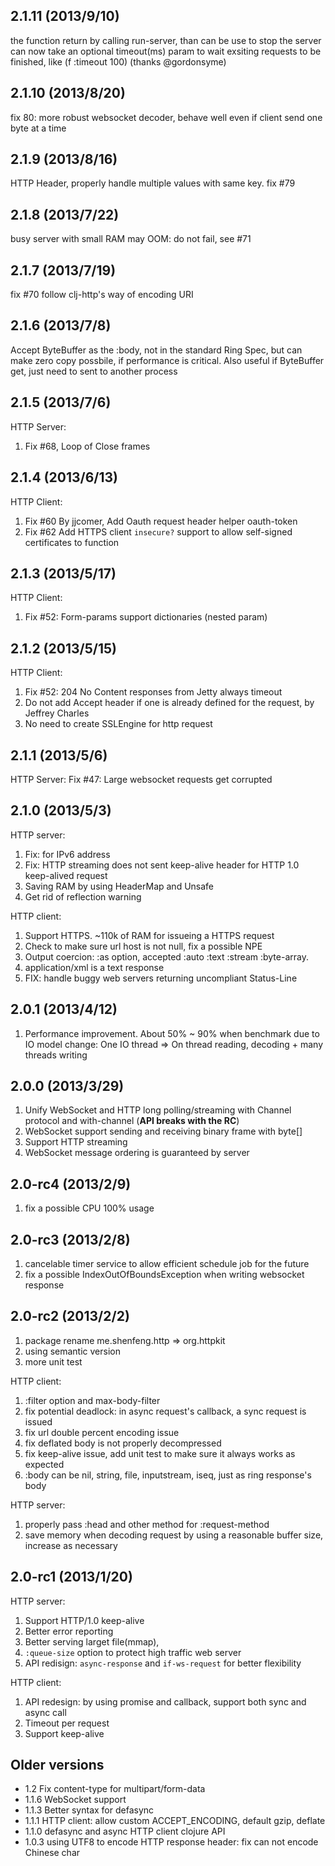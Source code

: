 ## 2.1.11 (2013/9/10)
  the function return by calling run-server, than can be use to stop the server can now take an optional timeout(ms)
  param to wait exsiting requests to be finished, like (f :timeout 100) (thanks @gordonsyme)

## 2.1.10 (2013/8/20)
  fix 80: more robust websocket decoder, behave well even if client send one byte at a time

## 2.1.9 (2013/8/16)
  HTTP Header, properly handle multiple values with same key. fix #79

## 2.1.8 (2013/7/22)
  busy server with small RAM may OOM: do not fail, see #71

## 2.1.7 (2013/7/19)
  fix #70 follow clj-http's way of encoding URI

## 2.1.6 (2013/7/8)
  Accept ByteBuffer as the :body, not in the standard Ring Spec, but can make zero copy possbile, if performance is critical. Also useful if ByteBuffer get, just need to sent to another process

## 2.1.5 (2013/7/6)
HTTP Server:
   1. Fix #68, Loop of Close frames

## 2.1.4 (2013/6/13)
HTTP Client:
   1. Fix #60 By jjcomer, Add Oauth request header helper oauth-token
   2. Fix #62 Add HTTPS client `insecure?` support to allow self-signed certificates to function

## 2.1.3 (2013/5/17)
HTTP Client:
   1. Fix #52: Form-params support dictionaries (nested param)

## 2.1.2 (2013/5/15)
HTTP Client:
   1. Fix #52: 204 No Content responses from Jetty always timeout
   2. Do not add Accept header if one is already defined for the request, by Jeffrey Charles
   3. No need to create SSLEngine for http request

## 2.1.1 (2013/5/6)
HTTP Server:
   Fix #47: Large websocket requests get corrupted

## 2.1.0 (2013/5/3)
HTTP server:
   1. Fix: for IPv6 address <Thomas Heller>
   2. Fix: HTTP streaming does not sent keep-alive header for HTTP 1.0 keep-alived request
   3. Saving RAM by using HeaderMap and Unsafe
   4. Get rid of reflection warning

HTTP client:
   1. Support HTTPS. ~110k of RAM for issueing a HTTPS request
   2. Check to make sure url host is not null, fix a possible NPE
   3. Output coercion: :as option, accepted :auto :text :stream :byte-array.
   4. application/xml is a text response
   5. FIX: handle buggy web servers returning uncompliant Status-Line <Laszlo Toeroek>

## 2.0.1 (2013/4/12)
   1. Performance improvement. About 50% ~ 90% when benchmark due to IO model change: One IO thread => On thread reading, decoding + many threads writing

## 2.0.0 (2013/3/29)
   1. Unify WebSocket and HTTP long polling/streaming with Channel protocol and with-channel (**API breaks with the RC**)
   2. WebSocket support sending and receiving binary frame with byte[]
   3. Support HTTP streaming
   4. WebSocket message ordering is guaranteed by server

## 2.0-rc4 (2013/2/9)
   1. fix a possible CPU 100% usage

## 2.0-rc3 (2013/2/8)

   1. cancelable timer service to allow efficient schedule job for the future
   2. fix a possible IndexOutOfBoundsException when writing websocket response

## 2.0-rc2 (2013/2/2)

   1. package rename me.shenfeng.http => org.httpkit
   2. using semantic version
   3. more unit test

HTTP client:
   1. :filter option and max-body-filter
   2. fix potential deadlock: in async request's callback, a sync request is issued
   3. fix url double percent encoding issue
   5. fix deflated body is not properly decompressed
   6. fix keep-alive issue, add unit test to make sure it always works as expected
   7. :body can be nil, string, file, inputstream, iseq, just as ring response's body

HTTP server:
   1. properly pass :head and other method for :request-method
   2. save memory when decoding request by using a reasonable buffer size, increase as necessary

## 2.0-rc1 (2013/1/20)

HTTP server:
  1. Support HTTP/1.0 keep-alive
  2. Better error reporting
  3. Better serving larget file(mmap),
  4. `:queue-size` option to protect high traffic web server
  5. API redisign: `async-response` and `if-ws-request` for better flexibility

HTTP client:
  1. API redesign: by using promise and callback, support both sync and async call
  2. Timeout per request
  3. Support keep-alive

## Older versions
* 1.2   Fix content-type for multipart/form-data
* 1.1.6 WebSocket support
* 1.1.3 Better syntax for defasync
* 1.1.1 HTTP client: allow custom ACCEPT_ENCODING, default gzip, deflate
* 1.1.0 defasync and async HTTP client clojure API
* 1.0.3  using UTF8 to encode HTTP response header: fix can not encode Chinese char
